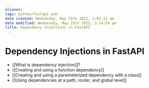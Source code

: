 ```yaml
---
aliases: 
tags: python/fastapi web 
date created: Wednesday, May 25th 2022, 1:03:12 am
date modified: Wednesday, May 25th 2022, 3:14:54 pm
title: Dependency Injections in FastAPI
---
```


# Dependency Injections in FastAPI

- [[What is dependency injection]]?
- [[Creating and using a function dependency]]
- [[Creating and using a parameterized dependency with a class]]
- [[Using dependencies at a path, router, and global level]]
